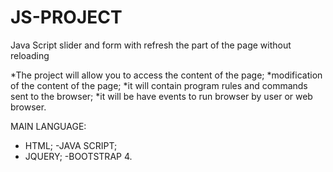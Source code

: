 # JS-PROJECT
Java Script slider and form with refresh the part of the page without reloading

*The project will allow you to access the content of the page;
*modification of the content of the page;
*it will contain program rules and commands sent to the browser;
*it will be have events to run browser by user or web browser.

MAIN LANGUAGE:
- HTML;
-JAVA SCRIPT;
- JQUERY;
-BOOTSTRAP 4.
